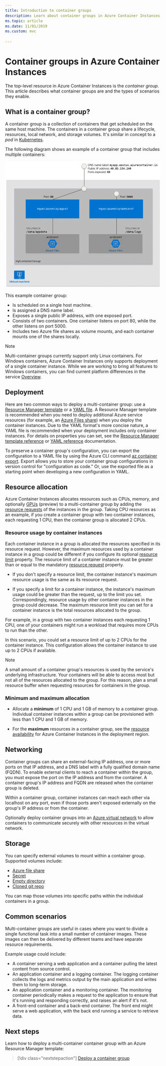 ```yaml
---
title: Introduction to container groups
description: Learn about container groups in Azure Container Instances, a collection of instances that share a lifecycle and resources such as CPUs, storage, and network
ms.topic: article
ms.date: 11/01/2019
ms.custom: mvc

---
```

# Container groups in Azure Container Instances

The top-level resource in Azure Container Instances is the *container group*. This article describes what container groups are and the types of scenarios they enable.

## What is a container group?

A container group is a collection of containers that get scheduled on the same host machine. The containers in a container group share a lifecycle, resources, local network, and storage volumes. It's similar in concept to a *pod* in [Kubernetes][kubernetes-pod].

The following diagram shows an example of a container group that includes multiple containers:

![Container groups diagram][container-groups-example]

This example container group:

* Is scheduled on a single host machine.
* Is assigned a DNS name label.
* Exposes a single public IP address, with one exposed port.
* Consists of two containers. One container listens on port 80, while the other listens on port 5000.
* Includes two Azure file shares as volume mounts, and each container mounts one of the shares locally.

> [!NOTE]
> Multi-container groups currently support only Linux containers. For Windows containers, Azure Container Instances only supports deployment of a single container instance. While we are working to bring all features to Windows containers, you can find current platform differences in the service [Overview](container-instances-overview.md#linux-and-windows-containers).

## Deployment

Here are two common ways to deploy a multi-container group: use a [Resource Manager template][resource-manager template] or a [YAML file][yaml-file]. A Resource Manager template is recommended when you need to deploy additional Azure service resources (for example, an [Azure Files share][azure-files]) when you deploy the container instances. Due to the YAML format's more concise nature, a YAML file is recommended when your deployment includes only container instances. For details on properties you can set, see the [Resource Manager template reference](/azure/templates/microsoft.containerinstance/containergroups) or [YAML reference](container-instances-reference-yaml.md) documentation.

To preserve a container group's configuration, you can export the configuration to a YAML file by using the Azure CLI command [az container export][az-container-export]. Export allows you to store your container group configurations in version control for "configuration as code." Or, use the exported file as a starting point when developing a new configuration in YAML.



## Resource allocation

Azure Container Instances allocates resources such as CPUs, memory, and optionally [GPUs][gpus] (preview) to a multi-container group by adding the [resource requests][resource-requests] of the instances in the group. Taking CPU resources as an example, if you create a container group with two container instances, each requesting 1 CPU, then the container group is allocated 2 CPUs.

### Resource usage by container instances

Each container instance in a group is allocated the resources specified in its resource request. However, the maximum resources used by a container instance in a group could be different if you configure its optional [resource limit][resource-limits] property. The resource limit of a container instance must be greater than or equal to the mandatory [resource request][resource-requests] property.

* If you don't specify a resource limit, the container instance's maximum resource usage is the same as its resource request.

* If you specify a limit for a container instance, the instance's maximum usage could be greater than the request, up to the limit you set. Correspondingly, resource usage by other container instances in the group could decrease. The maximum resource limit you can set for a container instance is the total resources allocated to the group.
    
For example, in a group with two container instances each requesting 1 CPU, one of your containers might run a workload that requires more CPUs to run than the other.

In this scenario, you could set a resource limit of up to 2 CPUs for the container instance. This configuration allows the container instance to use up to 2 CPUs if available.

> [!NOTE]
> A small amount of a container group's resources is used by the service's underlying infrastructure. Your containers will be able to access most but not all of the resources allocated to the group. For this reason, plan a small resource buffer when requesting resources for containers in the group.

### Minimum and maximum allocation

* Allocate a **minimum** of 1 CPU and 1 GB of memory to a container group. Individual container instances within a group can be provisioned with less than 1 CPU and 1 GB of memory. 

* For the **maximum** resources in a container group, see the [resource availability][region-availability] for Azure Container Instances in the deployment region.

## Networking

Container groups can share an external-facing IP address, one or more ports on that IP address, and a DNS label with a fully qualified domain name (FQDN). To enable external clients to reach a container within the group, you must expose the port on the IP address and from the container. A container group's IP address and FQDN are released when the container group is deleted. 

Within a container group, container instances can reach each other via localhost on any port, even if those ports aren't exposed externally on the group's IP address or from the container.

Optionally deploy container groups into an [Azure virtual network][virtual-network] to allow containers to communicate securely with other resources in the virtual network.

## Storage

You can specify external volumes to mount within a container group. Supported volumes include:
* [Azure file share][azure-files]
* [Secret][secret]
* [Empty directory][empty-directory]
* [Cloned git repo][volume-gitrepo]

You can map those volumes into specific paths within the individual containers in a group. 

## Common scenarios

Multi-container groups are useful in cases where you want to divide a single functional task into a small number of container images. These images can then be delivered by different teams and have separate resource requirements.

Example usage could include:

* A container serving a web application and a container pulling the latest content from source control.
* An application container and a logging container. The logging container collects the logs and metrics output by the main application and writes them to long-term storage.
* An application container and a monitoring container. The monitoring container periodically makes a request to the application to ensure that it's running and responding correctly, and raises an alert if it's not.
* A front-end container and a back-end container. The front end might serve a web application, with the back end running a service to retrieve data. 

## Next steps

Learn how to deploy a multi-container container group with an Azure Resource Manager template:

> [!div class="nextstepaction"]
> [Deploy a container group][resource-manager template]

<!-- IMAGES -->
[container-groups-example]: ./media/container-instances-container-groups/container-groups-example.png

<!-- LINKS - External -->
[dcos-pod]: https://dcos.io/docs/1.10/deploying-services/pods/
[kubernetes-pod]: https://kubernetes.io/docs/concepts/workloads/pods/

<!-- LINKS - Internal -->
[resource-manager template]: container-instances-multi-container-group.md
[yaml-file]: container-instances-multi-container-yaml.md
[region-availability]: container-instances-region-availability.md
[resource-requests]: /rest/api/container-instances/containergroups/createorupdate#resourcerequests
[resource-limits]: /rest/api/container-instances/containergroups/createorupdate#resourcelimits
[resource-requirements]: /rest/api/container-instances/containergroups/createorupdate#resourcerequirements
[azure-files]: container-instances-volume-azure-files.md
[virtual-network]: container-instances-virtual-network-concepts.md
[secret]: container-instances-volume-secret.md
[volume-gitrepo]: container-instances-volume-gitrepo.md
[gpus]: container-instances-gpu.md
[empty-directory]: container-instances-volume-emptydir.md
[az-container-export]: /cli/azure/container#az-container-export
